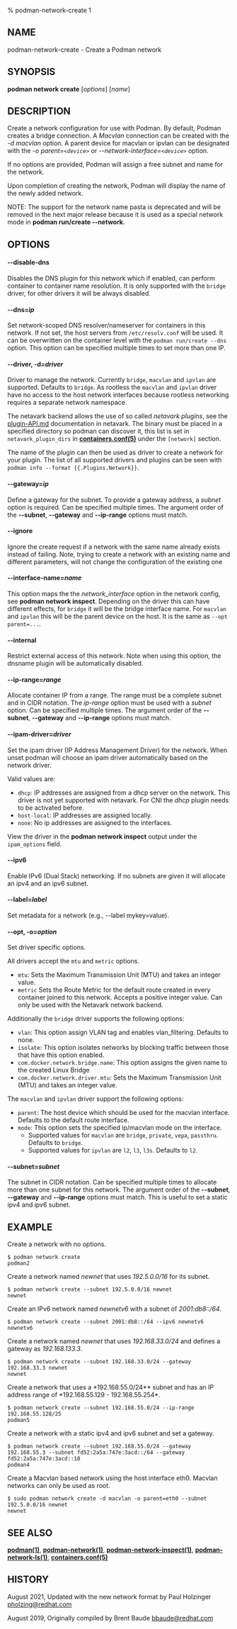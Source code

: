 % podman-network-create 1

## NAME

podman\-network-create - Create a Podman network

## SYNOPSIS

**podman network create** [*options*] [*name*]

## DESCRIPTION

Create a network configuration for use with Podman. By default, Podman creates a bridge connection.
A _Macvlan_ connection can be created with the _-d macvlan_ option. A parent device for macvlan or
ipvlan can be designated with the _-o parent=`<device>`_ or _--network-interface=`<device>`_ option.

If no options are provided, Podman will assign a free subnet and name for the network.

Upon completion of creating the network, Podman will display the name of the newly added network.

NOTE: The support for the network name pasta is deprecated and will be removed in the next major
release because it is used as a special network mode in **podman run/create --network**.

## OPTIONS

#### **--disable-dns**

Disables the DNS plugin for this network which if enabled, can perform container to container name
resolution. It is only supported with the `bridge` driver, for other drivers it will be always disabled.

#### **--dns**=_ip_

Set network-scoped DNS resolver/nameserver for containers in this network. If not set, the host servers from `/etc/resolv.conf` will be used. It can be overwritten on the container level with the `podman run/create --dns` option. This option can be specified multiple times to set more than one IP.

#### **--driver**, **-d**=_driver_

Driver to manage the network. Currently `bridge`, `macvlan` and `ipvlan` are supported. Defaults to `bridge`.
As rootless the `macvlan` and `ipvlan` driver have no access to the host network interfaces because rootless networking requires a separate network namespace.

The netavark backend allows the use of so called _netavark plugins_, see the
[plugin-API.md](https://github.com/containers/netavark/blob/main/plugin-API.md)
documentation in netavark. The binary must be placed in a specified directory
so podman can discover it, this list is set in `netavark_plugin_dirs` in
**[containers.conf(5)](https://github.com/containers/common/blob/main/docs/containers.conf.5.md)**
under the `[network]` section.

The name of the plugin can then be used as driver to create a network for your plugin.
The list of all supported drivers and plugins can be seen with `podman info --format {{.Plugins.Network}}`.

#### **--gateway**=_ip_

Define a gateway for the subnet. To provide a gateway address, a
_subnet_ option is required. Can be specified multiple times.
The argument order of the **--subnet**, **--gateway** and **--ip-range** options must match.

#### **--ignore**

Ignore the create request if a network with the same name already exists instead of failing.
Note, trying to create a network with an existing name and different parameters, will not change the configuration of the existing one

#### **--interface-name**=_name_

This option maps the the _network_interface_ option in the network config, see **podman network inspect**.
Depending on the driver this can have different effects, for `bridge` it will be the bridge interface name.
For `macvlan` and `ipvlan` this will be the parent device on the host. It is the same as `--opt parent=...`.

#### **--internal**

Restrict external access of this network. Note when using this option, the dnsname plugin will be
automatically disabled.

#### **--ip-range**=_range_

Allocate container IP from a range. The range must be a complete subnet and in CIDR notation. The _ip-range_ option
must be used with a _subnet_ option. Can be specified multiple times.
The argument order of the **--subnet**, **--gateway** and **--ip-range** options must match.

#### **--ipam-driver**=_driver_

Set the ipam driver (IP Address Management Driver) for the network. When unset podman will choose an
ipam driver automatically based on the network driver.

Valid values are:

- `dhcp`: IP addresses are assigned from a dhcp server on the network. This driver is not yet supported with netavark. For CNI the _dhcp_ plugin needs to be activated before.
- `host-local`: IP addresses are assigned locally.
- `none`: No ip addresses are assigned to the interfaces.

View the driver in the **podman network inspect** output under the `ipam_options` field.

#### **--ipv6**

Enable IPv6 (Dual Stack) networking. If no subnets are given it will allocate an ipv4 and an ipv6 subnet.

#### **--label**=_label_

Set metadata for a network (e.g., --label mykey=value).

#### **--opt**, **-o**=_option_

Set driver specific options.

All drivers accept the `mtu` and `metric` options.

- `mtu`: Sets the Maximum Transmission Unit (MTU) and takes an integer value.
- `metric` Sets the Route Metric for the default route created in every container joined to this network. Accepts a positive integer value. Can only be used with the Netavark network backend.

Additionally the `bridge` driver supports the following options:

- `vlan`: This option assign VLAN tag and enables vlan_filtering. Defaults to none.
- `isolate`: This option isolates networks by blocking traffic between those that have this option enabled.
- `com.docker.network.bridge.name`: This option assigns the given name to the created Linux Bridge
- `com.docker.network.driver.mtu`: Sets the Maximum Transmission Unit (MTU) and takes an integer value.

The `macvlan` and `ipvlan` driver support the following options:

- `parent`: The host device which should be used for the macvlan interface. Defaults to the default route interface.
- `mode`: This option sets the specified ip/macvlan mode on the interface.
  - Supported values for `macvlan` are `bridge`, `private`, `vepa`, `passthru`. Defaults to `bridge`.
  - Supported values for `ipvlan` are `l2`, `l3`, `l3s`. Defaults to `l2`.

#### **--subnet**=_subnet_

The subnet in CIDR notation. Can be specified multiple times to allocate more than one subnet for this network.
The argument order of the **--subnet**, **--gateway** and **--ip-range** options must match.
This is useful to set a static ipv4 and ipv6 subnet.

## EXAMPLE

Create a network with no options.

```
$ podman network create
podman2
```

Create a network named _newnet_ that uses _192.5.0.0/16_ for its subnet.

```
$ podman network create --subnet 192.5.0.0/16 newnet
newnet
```

Create an IPv6 network named _newnetv6_ with a subnet of _2001:db8::/64_.

```
$ podman network create --subnet 2001:db8::/64 --ipv6 newnetv6
newnetv6
```

Create a network named _newnet_ that uses _192.168.33.0/24_ and defines a gateway as _192.168.133.3_.

```
$ podman network create --subnet 192.168.33.0/24 --gateway 192.168.33.3 newnet
newnet
```

Create a network that uses a *192.168.55.0/24\*\* subnet and has an IP address range of *192.168.55.129 - 192.168.55.254\*.

```
$ podman network create --subnet 192.168.55.0/24 --ip-range 192.168.55.128/25
podman5
```

Create a network with a static ipv4 and ipv6 subnet and set a gateway.

```
$ podman network create --subnet 192.168.55.0/24 --gateway 192.168.55.3 --subnet fd52:2a5a:747e:3acd::/64 --gateway fd52:2a5a:747e:3acd::10
podman4
```

Create a Macvlan based network using the host interface eth0. Macvlan networks can only be used as root.

```
$ sudo podman network create -d macvlan -o parent=eth0 --subnet 192.5.0.0/16 newnet
newnet
```

## SEE ALSO

**[podman(1)](podman.1.md)**, **[podman-network(1)](podman-network.1.md)**, **[podman-network-inspect(1)](podman-network-inspect.1.md)**, **[podman-network-ls(1)](podman-network-ls.1.md)**, **[containers.conf(5)](https://github.com/containers/common/blob/main/docs/containers.conf.5.md)**

## HISTORY

August 2021, Updated with the new network format by Paul Holzinger <pholzing@redhat.com>

August 2019, Originally compiled by Brent Baude <bbaude@redhat.com>

